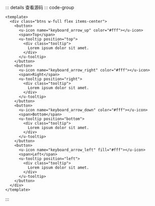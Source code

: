 <!-- import -->
<script setup>
import Basic from '../examples/tooltip/01.basic.vue'
</script>
<!-- import -->

<!-- component -->
<Basic></Basic>
::: details 查看源码
::: code-group
```vue [template]
<template>
  <div class="btns w-full flex items-center">
    <button>
      <u-icon name="keyboard_arrow_up" color="#fff"></u-icon>
      <span>Top</span>
      <u-tooltip position="top">
        <div class="tooltip">
          Lorem ipsum dolor sit amet.
        </div>
      </u-tooltip>
    </button>
    <button>
      <u-icon name="keyboard_arrow_right" color="#fff"></u-icon>
      <span>Right</span>
      <u-tooltip position="right">
        <div class="tooltip">
          Lorem ipsum dolor sit amet.
        </div>
      </u-tooltip>
    </button>
    <button>
      <u-icon name="keyboard_arrow_down" color="#fff"></u-icon>
      <span>Bottom</span>
      <u-tooltip position="bottom">
        <div class="tooltip">
          Lorem ipsum dolor sit amet.
        </div>
      </u-tooltip>
    </button>
    <button>
      <u-icon name="keyboard_arrow_left" fill="#fff"></u-icon>
      <span>Left</span>
      <u-tooltip position="left">
        <div class="tooltip">
          Lorem ipsum dolor sit amet.
        </div>
      </u-tooltip>
    </button>
  </div>
</template>
```

:::
<!-- component -->















